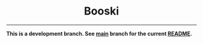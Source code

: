 <h1 align="center">
    Booski
</h1>

<hr />

<p align="center">

<strong>This is a development branch. See <a href="https://github.com/electricduck/booski/tree/main">main</a> branch for the current <a href="https://github.com/sodaliterocks/sodalite/blob/main/README.md">README</a>.</strong>

</p>